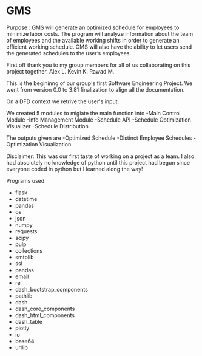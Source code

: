 # GMS
Purpose : GMS will generate an optimized schedule for employees to minimize labor costs. The program will analyze information about the team of employees and the available working shifts in order to generate an efficient working schedule. GMS will also have the ability to let users send the generated schedules to the user’s employees.

First off thank you to my group members for all of us collaborating on this project together.
Alex L.
Kevin K.
Rawad M.

This is the begininng of our group's first Software Engineering Project.
We went from version 0.0 to 3.81 finalization to align all the documentation.

On a DFD context we retrive the user's input.

We created 5 modules to migiate the main function into 
-Main Control Module
-Info Management Module
-Schedule API
-Schedule Optimization Visualizer
-Schedule Distribution

The outputs given are
-Optimized Schedule
-Distinct Employee Schedules
-Optimization Visualization

Disclaimer:
This was our first taste of working on a project as a team. I also had absolutely no knowledge of python until this project had begun since everyone coded in python but I learned along the way!

Programs used
- flask
- datetime
- pandas
- os
- json
- numpy
- requests
- scipy
- pulp
- collections
- smtplib
- ssl
- pandas
- email
- re
- dash_bootstrap_components
- pathlib
- dash
- dash_core_components
- dash_html_components
- dash_table
- plotly
- io
- base64
- urllib
